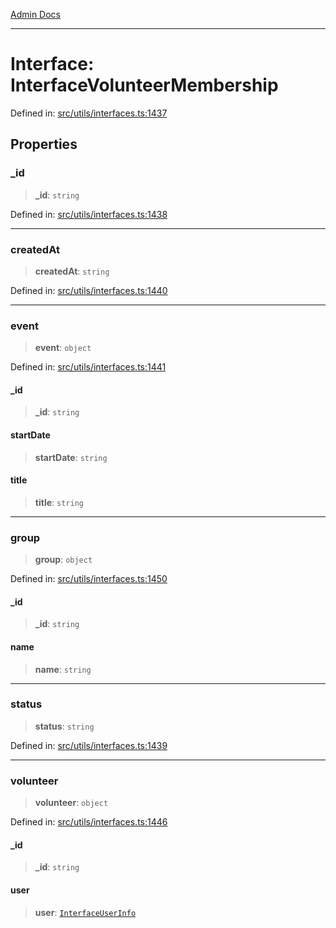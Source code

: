 [Admin Docs](/)

***

# Interface: InterfaceVolunteerMembership

Defined in: [src/utils/interfaces.ts:1437](https://github.com/PalisadoesFoundation/talawa-admin/blob/main/src/utils/interfaces.ts#L1437)

## Properties

### \_id

> **\_id**: `string`

Defined in: [src/utils/interfaces.ts:1438](https://github.com/PalisadoesFoundation/talawa-admin/blob/main/src/utils/interfaces.ts#L1438)

***

### createdAt

> **createdAt**: `string`

Defined in: [src/utils/interfaces.ts:1440](https://github.com/PalisadoesFoundation/talawa-admin/blob/main/src/utils/interfaces.ts#L1440)

***

### event

> **event**: `object`

Defined in: [src/utils/interfaces.ts:1441](https://github.com/PalisadoesFoundation/talawa-admin/blob/main/src/utils/interfaces.ts#L1441)

#### \_id

> **\_id**: `string`

#### startDate

> **startDate**: `string`

#### title

> **title**: `string`

***

### group

> **group**: `object`

Defined in: [src/utils/interfaces.ts:1450](https://github.com/PalisadoesFoundation/talawa-admin/blob/main/src/utils/interfaces.ts#L1450)

#### \_id

> **\_id**: `string`

#### name

> **name**: `string`

***

### status

> **status**: `string`

Defined in: [src/utils/interfaces.ts:1439](https://github.com/PalisadoesFoundation/talawa-admin/blob/main/src/utils/interfaces.ts#L1439)

***

### volunteer

> **volunteer**: `object`

Defined in: [src/utils/interfaces.ts:1446](https://github.com/PalisadoesFoundation/talawa-admin/blob/main/src/utils/interfaces.ts#L1446)

#### \_id

> **\_id**: `string`

#### user

> **user**: [`InterfaceUserInfo`](InterfaceUserInfo.md)
